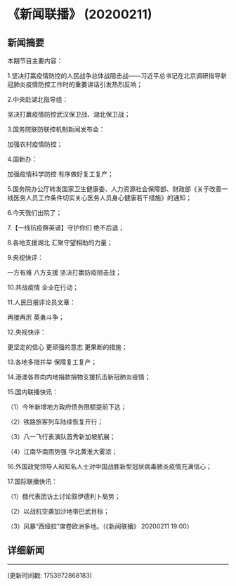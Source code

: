 # 《新闻联播》 (20200211)

## 新闻摘要

本期节目主要内容：

1.坚决打赢疫情防控的人民战争总体战阻击战——习近平总书记在北京调研指导新冠肺炎疫情防控工作时的重要讲话引发热烈反响；

2.中央赴湖北指导组：

坚决打赢疫情防控武汉保卫战、湖北保卫战；

3.国务院联防联控机制新闻发布会：

加强农村疫情防控；

4.国新办：

加强疫情科学防控 有序做好复工复产；

5.国务院办公厅转发国家卫生健康委、人力资源社会保障部、财政部《关于改善一线医务人员工作条件切实关心医务人员身心健康若干措施》的通知；

6.今天我们出院了；

7.【一线抗疫群英谱】守护你们 绝不后退；

8.各地支援湖北 汇聚守望相助的力量；

9.央视快评：

一方有难 八方支援 坚决打赢防疫阻击战；

10.共战疫情 企业在行动；

11.人民日报评论员文章：

再接再厉 英勇斗争；

12.央视快评：

更坚定的信心 更顽强的意志 更果断的措施；

13.各地多措并举 保障复工复产；

14.港澳各界向内地捐款捐物支援抗击新冠肺炎疫情；

15.国内联播快讯：

（1）今年新增地方政府债务限额提前下达；

（2）铁路旅客列车陆续恢复开行；

（3）八一飞行表演队首秀新加坡航展；

（4）江南华南雨势强 华北黄淮大雾浓；

16.外国政党领导人和知名人士对中国战胜新型冠状病毒肺炎疫情充满信心；

17.国际联播快讯：

（1）俄代表团访土讨论叙伊德利卜局势；

（2）以战机空袭加沙地带巴武目标；

（3）风暴“西娅拉”席卷欧洲多地。（《新闻联播》 20200211 19:00）

## 详细新闻

---

(更新时间戳: 1753972868183)

